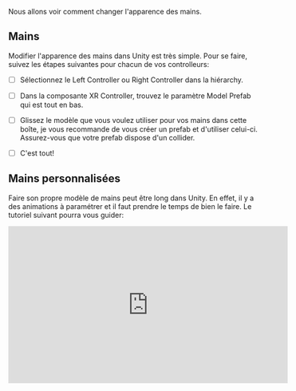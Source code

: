 Nous allons voir comment changer l'apparence des mains.   


## Mains
Modifier l'apparence des mains dans Unity est très simple. Pour se faire, suivez les étapes suivantes pour chacun de vos controlleurs:   

- [ ] Sélectionnez le Left Controller ou Right Controller dans la hiérarchy.
- [ ] Dans la composante XR Controller, trouvez le paramètre Model Prefab qui est tout en bas.
- [ ] Glissez le modèle que vous voulez utiliser pour vos mains dans cette boîte, je vous recommande de vous créer un prefab et d'utiliser celui-ci. Assurez-vous que votre prefab dispose d'un collider.
- [ ] C'est tout!


## Mains personnalisées
Faire son propre modèle de mains peut être long dans Unity. En effet, il y a des animations à paramétrer et il faut prendre le temps de bien le faire. Le tutoriel suivant pourra vous guider: 

<iframe width="560" height="315" src="https://www.youtube.com/embed/DxKWq7z4Xao?si=F8M7UzapMe3wlud_" title="YouTube video player" frameborder="0" allow="accelerometer; autoplay; clipboard-write; encrypted-media; gyroscope; picture-in-picture; web-share" referrerpolicy="strict-origin-when-cross-origin" allowfullscreen></iframe>
